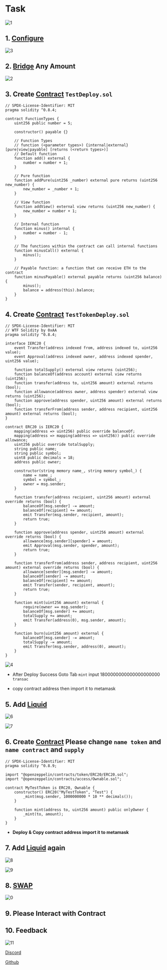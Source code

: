 
<p align="center">
  <h1>Task</h1>
</p>

![1](https://github.com/blockReal/Task-Testnet/assets/96944994/b484f38f-7a19-49f3-9d69-4c0db559a2a2)

## 1. <a href="https://scroll.io/portal">Configure </a>

![3](https://github.com/blockReal/Task-Testnet/assets/96944994/d463fc1f-f60b-4835-8d25-d5ad33287e7f)


## 2. <a href="https://scroll.io/bridge">Bridge</a> Any Amount

![2](https://github.com/blockReal/Task-Testnet/assets/96944994/48dbae02-b883-42d8-92e4-cbc8153c5b6a)


## 3. Create <a href="https://remix.ethereum.org/">Contract</a> `TestDeploy.sol`

```
// SPDX-License-Identifier: MIT
pragma solidity ^0.8.4;

contract FunctionTypes {
    uint256 public number = 5;

    constructor() payable {}

    // Function Types
    // function (<parameter types>) {internal|external} [pure|view|payable] [returns (<return types>)]
    // Default function
    function add() external {
        number = number + 1;
    }

    // Pure function
    function addPure(uint256 _number) external pure returns (uint256 new_number) {
        new_number = _number + 1;
    }

    // View function
    function addView() external view returns (uint256 new_number) {
        new_number = number + 1;
    }

    // Internal function
    function minus() internal {
        number = number - 1;
    }

    // The functions within the contract can call internal functions
    function minusCall() external {
        minus();
    }

    // Payable function: a function that can receive ETH to the contract
    function minusPayable() external payable returns (uint256 balance) {
        minus();
        balance = address(this).balance;
    }
}
```
## 4. Create <a href="https://remix.ethereum.org/">Contract</a> `TestTokenDeploy.sol`
```
// SPDX-License-Identifier: MIT
// WTF Solidity by 0xAA
pragma solidity ^0.8.4;

interface IERC20 {
    event Transfer(address indexed from, address indexed to, uint256 value);
    event Approval(address indexed owner, address indexed spender, uint256 value);

    function totalSupply() external view returns (uint256);
    function balanceOf(address account) external view returns (uint256);
    function transfer(address to, uint256 amount) external returns (bool);
    function allowance(address owner, address spender) external view returns (uint256);
    function approve(address spender, uint256 amount) external returns (bool);
    function transferFrom(address sender, address recipient, uint256 amount) external returns (bool);
}

contract ERC20 is IERC20 {
    mapping(address => uint256) public override balanceOf;
    mapping(address => mapping(address => uint256)) public override allowance;
    uint256 public override totalSupply;
    string public name;
    string public symbol;
    uint8 public decimals = 18;
    address public owner;
    
    constructor(string memory name_, string memory symbol_) {
        name = name_;
        symbol = symbol_;
        owner = msg.sender;
    }
    
    function transfer(address recipient, uint256 amount) external override returns (bool) {
        balanceOf[msg.sender] -= amount;
        balanceOf[recipient] += amount;
        emit Transfer(msg.sender, recipient, amount);
        return true;
    }
    
    function approve(address spender, uint256 amount) external override returns (bool) {
        allowance[msg.sender][spender] = amount;
        emit Approval(msg.sender, spender, amount);
        return true;
    }
    
    function transferFrom(address sender, address recipient, uint256 amount) external override returns (bool) {
        allowance[sender][msg.sender] -= amount;
        balanceOf[sender] -= amount;
        balanceOf[recipient] += amount;
        emit Transfer(sender, recipient, amount);
        return true;
    }
    
    function mint(uint256 amount) external {
        require(owner == msg.sender);
        balanceOf[msg.sender] += amount;
        totalSupply += amount;
        emit Transfer(address(0), msg.sender, amount);
    }
    
    function burn(uint256 amount) external {
        balanceOf[msg.sender] -= amount;
        totalSupply -= amount;
        emit Transfer(msg.sender, address(0), amount);
    }
}
```

![4](https://github.com/blockReal/Task-Testnet/assets/96944994/588ad675-f73b-43b8-a9ae-3a51d28c3b8f)

- After Deploy Success Goto Tab `mint` input 1800000000000000000000 `transac`


- copy contract address then import it to metamask

## 5. Add <a href="https://uniswap-v3.scroll.io/#/pool">Liquid</a>

![6](https://github.com/blockReal/Task-Testnet/assets/96944994/4882f1d7-abe7-4432-a62b-a089827b01cc)

![7](https://github.com/blockReal/Task-Testnet/assets/96944994/f24b5b65-c7af-4c4e-905d-c3cb79b48303)

## 6. Create <a href="https://remix.ethereum.org/">Contract</a> Please change `name token` and `name contract` and `supply`

```
// SPDX-License-Identifier: MIT
pragma solidity ^0.8.9;

import "@openzeppelin/contracts/token/ERC20/ERC20.sol";
import "@openzeppelin/contracts/access/Ownable.sol";

contract MyTestToken is ERC20, Ownable {
    constructor() ERC20("MyTestToken", "Test") {
        _mint(msg.sender, 1000000000 * 10 ** decimals());
    }

    function mint(address to, uint256 amount) public onlyOwner {
        _mint(to, amount);
    }
}
```
- **Deploy & Copy contract address import it to metamask**

## 7. Add <a href="https://uniswap-v3.scroll.io/#/pool">Liquid</a> again

![8](https://github.com/blockReal/Task-Testnet/assets/96944994/07ac94f9-a1bd-47a5-9996-84fc43a0aabd)

![9](https://github.com/blockReal/Task-Testnet/assets/96944994/619f9892-669c-4dd4-be47-2afce3835e6c)

## 8. <a href="https://uniswap-v3.scroll.io/#/swap">SWAP</a>

![0](https://github.com/blockReal/Task-Testnet/assets/96944994/b203b7ef-54ec-4469-96fc-1b1a29cbbc9e)

## 9. Please Interact with Contract

## 10. Feedback

![11](https://github.com/blockReal/Task-Testnet/assets/96944994/4c18e405-38db-4c1b-b060-7bc852e22b8f)

<a href="https://discord.com/invite/scroll">Discord</a>

<a href="https://github.com/scroll-tech">Github</a>


